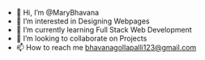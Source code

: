 - 👋 Hi, I’m @MaryBhavana
- 👀 I’m interested in Designing Webpages
- 🌱 I’m currently learning Full Stack Web Development
- 💞️ I’m looking to collaborate on Projects
- 📫 How to reach me bhavanagollapalli123@gmail.com

<!---
MaryBhavana/MaryBhavana is a ✨ special ✨ repository because its `README.md` (this file) appears on your GitHub profile.
You can click the Preview link to take a look at your changes.
--->
